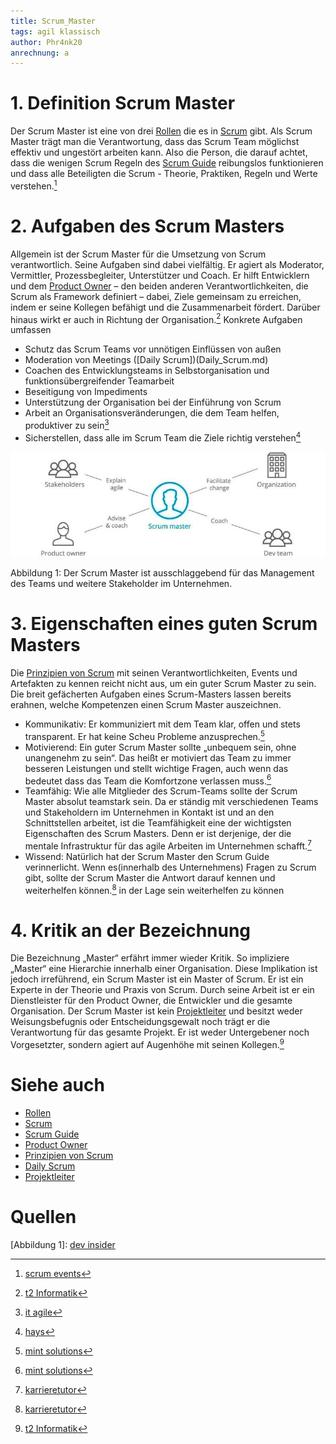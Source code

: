 ```yaml
---
title: Scrum_Master
tags: agil klassisch
author: Phr4nk20
anrechnung: a
---
```


# 1.	Definition Scrum Master

Der Scrum Master ist eine von drei [Rollen](Rollen_Scrum.md) die es in [Scrum](Scrum.md) gibt. Als Scrum Master trägt man die Verantwortung, dass das Scrum Team möglichst effektiv und ungestört arbeiten kann. Also die Person, die darauf achtet, dass die wenigen Scrum Regeln des [Scrum Guide](Scrum_Guide.md) reibungslos funktionieren und dass alle Beteiligten die Scrum - Theorie, Praktiken, Regeln und Werte verstehen.[^1]

# 2. Aufgaben des Scrum Masters

Allgemein ist der Scrum Master für die Umsetzung von Scrum verantwortlich. Seine Aufgaben sind dabei vielfältig. Er agiert als Moderator, Vermittler, Prozessbegleiter, Unterstützer und Coach. Er hilft Entwicklern und dem [Product Owner](Product_Owner.md) – den beiden anderen Verantwortlichkeiten, die Scrum als Framework definiert – dabei, Ziele gemeinsam zu erreichen, indem er seine Kollegen befähigt und die Zusammenarbeit fördert. Darüber hinaus wirkt er auch in Richtung der Organisation.[^2] Konkrete Aufgaben umfassen
*	Schutz das Scrum Teams vor unnötigen Einflüssen von außen
*	Moderation von Meetings ([Daily Scrum])(Daily_Scrum.md)
*	Coachen des Entwicklungsteams in Selbstorganisation und funktionsübergreifender Teamarbeit
*	Beseitigung von Impediments
*	Unterstützung der Organisation bei der Einführung von Scrum
*	Arbeit an Organisationsveränderungen, die dem Team helfen, produktiver zu sein[^3]
*	Sicherstellen, dass alle im Scrum Team die Ziele richtig verstehen[^6]

![Abbildung 1](Scrum_Master/original.jpg) 

Abbildung 1: Der Scrum Master ist ausschlaggebend für das Management des Teams und weitere Stakeholder im Unternehmen.

# 3.	Eigenschaften eines guten Scrum Masters

Die [Prinzipien von Scrum](Scrum_Priciples.md) mit seinen Verantwortlichkeiten, Events und Artefakten zu kennen reicht nicht aus, um ein guter Scrum Master zu sein. Die breit gefächerten Aufgaben eines Scrum-Masters lassen bereits erahnen, welche Kompetenzen einen Scrum Master auszeichnen. 


*	Kommunikativ:
Er kommuniziert mit dem Team klar, offen und stets transparent. Er hat keine Scheu Probleme anzusprechen.[^4]
*	Motivierend:
Ein guter Scrum Master sollte „unbequem sein, ohne unangenehm zu sein“. Das heißt er motiviert das Team zu immer besseren Leistungen und stellt wichtige Fragen, auch wenn das bedeutet dass das Team die Komfortzone verlassen muss.[^4]
*	Teamfähig:
Wie alle Mitglieder des Scrum-Teams sollte der Scrum Master absolut teamstark sein. Da er ständig mit verschiedenen Teams und Stakeholdern im Unternehmen in Kontakt ist und an den Schnittstellen arbeitet, ist die Teamfähigkeit eine der wichtigsten Eigenschaften des Scrum Masters. Denn er ist derjenige, der die mentale Infrastruktur für das agile Arbeiten im Unternehmen schafft.[^5]
*	Wissend: 
Natürlich hat der Scrum Master den Scrum Guide verinnerlicht. Wenn es(innerhalb des Unternehmens) Fragen zu Scrum gibt, sollte der Scrum Master die Antwort darauf kennen und weiterhelfen können.[^5] in der Lage sein weiterhelfen zu können




# 4.	Kritik an der Bezeichnung

Die Bezeichnung „Master“ erfährt immer wieder Kritik. So impliziere „Master“ eine Hierarchie innerhalb einer Organisation. Diese Implikation ist jedoch irreführend, ein Scrum Master ist ein Master of Scrum. Er ist ein Experte in der Theorie und Praxis von Scrum. Durch seine Arbeit ist er ein Dienstleister für den Product Owner, die Entwickler und die gesamte Organisation. Der Scrum Master ist kein [Projektleiter](Projektleiter.md) und besitzt weder Weisungsbefugnis oder Entscheidungsgewalt noch trägt er die Verantwortung für das gesamte Projekt. Er ist weder Untergebener noch Vorgesetzter, sondern agiert auf Augenhöhe mit seinen Kollegen.[^2] 



# Siehe auch

*	[Rollen](Rollen_Scrum.md)
*	[Scrum](Scrum.md)
* [Scrum Guide](Scrum_Guide.md)
*	[Product Owner](Product_Owner.md)
*	[Prinzipien von Scrum](Scrum_Priciples.md)
*	[Daily Scrum](Daily_Scrum.md)
*	[Projektleiter](Projektleiter.md)



# Quellen

[^1]: [scrum events](https://www.scrum-events.de/was-sind-die-aufgaben-des-scrum-masters.html)
[^2]: [t2 Informatik](https://t2informatik.de/wissen-kompakt/scrum-master/)
[^3]: [it agile](https://www.it-agile.de/agiles-wissen/scrum/was-macht-der-scrum-master-den-ganzen-tag/)
[^4]: [mint solutions](https://www.mint-solutions.de/mint-blog/agilitaet/scrum-master-umfrage-2/)
[^5]: [karrieretutor](https://blog.karrieretutor.de/gefragte-berufe/scrum-master/)
[^6]: [hays](https://www.hays.de/jobprofile/scrum-master)

[Abbildung 1]: [dev insider](https://www.dev-insider.de/5-gruende-warum-scrum-und-agile-scheitern-a-814640/)
